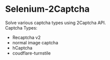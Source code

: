 # Selenium-2Captcha
Solve various captcha types using 2Captcha API.<br>
Captcha Types:
- Recaptcha v2
- normal image captcha
- hCaptcha
- coudflare-turnstile


